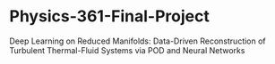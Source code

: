 # Physics-361-Final-Project
Deep Learning on Reduced Manifolds: Data-Driven Reconstruction of Turbulent Thermal-Fluid Systems via POD and Neural Networks
